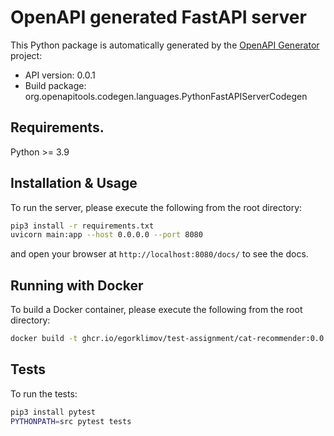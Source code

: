 # OpenAPI generated FastAPI server

This Python package is automatically generated by the [OpenAPI Generator](https://openapi-generator.tech) project:

- API version: 0.0.1
- Build package: org.openapitools.codegen.languages.PythonFastAPIServerCodegen

## Requirements.

Python >= 3.9

## Installation & Usage

To run the server, please execute the following from the root directory:

```bash
pip3 install -r requirements.txt
uvicorn main:app --host 0.0.0.0 --port 8080
```

and open your browser at `http://localhost:8080/docs/` to see the docs.

## Running with Docker

To build a Docker container, please execute the following from the root directory:

```bash
docker build -t ghcr.io/egorklimov/test-assignment/cat-recommender:0.0.1 .
```

## Tests

To run the tests:

```bash
pip3 install pytest
PYTHONPATH=src pytest tests
```
